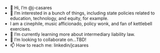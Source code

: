 - 👋 Hi, I’m @j-casares
- 👀 I’m interested in a bunch of things, including state policies related to education, technology, and equity, for example. 
- I am a cinephile, music afficionado, policy wonk, and fan of kettlebell exercises. 
- 🌱 I’m currently learning more about intermediary liability law.
- 💞️ I’m looking to collaborate on...TBD!
- 📫 How to reach me: linkedin/jcasares

<!---
j-casares/j-casares is a ✨ special ✨ repository because its `README.md` (this file) appears on your GitHub profile.
You can click the Preview link to take a look at your changes.
--->
